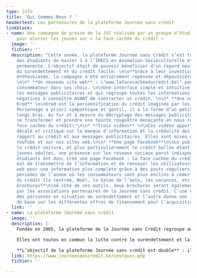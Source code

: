 ```yaml
---
type: info
title: 'Qui Sommes-Nous ? '
headertext: Les partenaires de la plateforme Journée sans crédit
linkblock:
- name: Une campagne de presse de la JSC réalisée par un groupe d’étudiants de l’HIECS
    pour alerter les jeunes sur « la face cachée du crédit »
  image: ''
  fichier: ''
  description: "Cette année, la plateforme Journée sans Crédit s’est tournée vers
    des étudiants de master 1 à l’IHECS en Animation Socioculturelle et Éducation
    permanente. L'objectif était de pouvoir bénéficier d'un regard neuf sur la thématique
    du surendettement et du crédit facile. \n\n**Grâce à leur investissement et leur
    enthousiasme, la campagne a été entièrement repensée et dépoussiérée avec :**
    \n\n* **Un nouveau site web** : \"www.lafacecachéeducredit.be\" pour guider le
    consommateur dans ses choix. \n\nUne interface simple et intuitive qui déconstruit
    les messages publicitaires et qui regroupe toutes les informations positives ET
    négatives à connaître AVANT de contracter un crédit. \n\n* **Une nouvelle mascotte
    Kred** \n\nKred est la personnification du crédit imaginée par les étudiants.
    Personnage a priori sympathique et gentil, il a la forme d’un petit boulet aux
    longs bras. Au fur et à mesure du décryptage des messages publicitaires, il va
    se transformer et prendre une teinte rougeâtre menaçante en nous révélant \"la
    face cachée du crédit\"\n\n* **Trois vidéos** \n\nCes vidéos apportent un regard
    décalé et critique sur le manque d'information et la crédulité des jeunes par
    rapport au crédit et aux messages publicitaires. Elles sont mises en ligne sur
    YouTube et sur nos sites web.\n\n* **Une page facebook**\n\nLe public visé par
    le crédit voiture, et plus particulièrement le crédit ballon étant un public de
    jeunes adultes, une présence sur les réseaux sociaux parut indispensable. Les
    étudiants ont donc créé une page Facebook : la face cachée du crédit. \n\nL'objectif
    est de transmettre de l’information et de renvoyer les utilisateurs vers le site
    web pour une information plus complète grâce à des posts réguliers ciblant certaines
    périodes de l’année où les consommateurs sont plus enclins à céder à la tentation
    du crédit (la rentrée, Noël, le Salon de l’auto, les vacances, etc.). \n\n* **Deux
    brochures**\n\nÀ côté de ces outils, deux brochures seront également diffusées
    par les associations partenaires de la Journée sans crédit. L’une est à destination
    des personnes en situation de surendettement et l’autre donne une information
    de base sur les différentes offres de financement pour l’acquisition d’une voiture."
  link: ''
- name: La plateforme Journée sans crédit
  image: ''
  description: |-
    Fondée en 2005, la plateforme de la Journée sans Crédit regroupe aujourd'hui **une trentaine d’organisations issues du Nord et du Sud du pays**.

    Elles ont toutes en commun la lutte contre le surendettement et la pauvreté, notamment via l’éducation permanente.

    **L’objectif de la plateforme Journée sans crédit est double** : il s’agit d’une part de **sensibiliser le public aux risques liés au crédit facile** et d’autre part de **formuler des recommandations destinées aux pouvoirs politiques afin d’améliorer la protection des consommateurs, et de lutter plus efficacement contre le surendettement**.
  link: https://www.journeesanscredit.be/cestquoi.php
  fichier: ''

---
```

